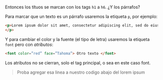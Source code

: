 Entonces los títuos se marcan con los tags `h1` a `h6`. ¿Y los párrafos? 

Para marcar que un texto es un párrafo usaremos la etiqueta `p`, por ejemplo: 

```html
<p>Lorem ipsum dolor sit amet, consectetur adipiscing elit, sed do eiusmod tempor incididunt ut labore et dolore magna aliqua...
</p>
```

Y para cambiar el color y la fuente (el tipo de letra) usaremos la etiqueta `font` pero con _atributos_:

```html
<font color=”red” face=”Tahoma”> Otro texto </font>
```

Los atributos no se cierran, solo el tag principal, o sea en este caso font. 

> Proba agregar esa linea a nuestro codigo abajo del lorem ipsum
